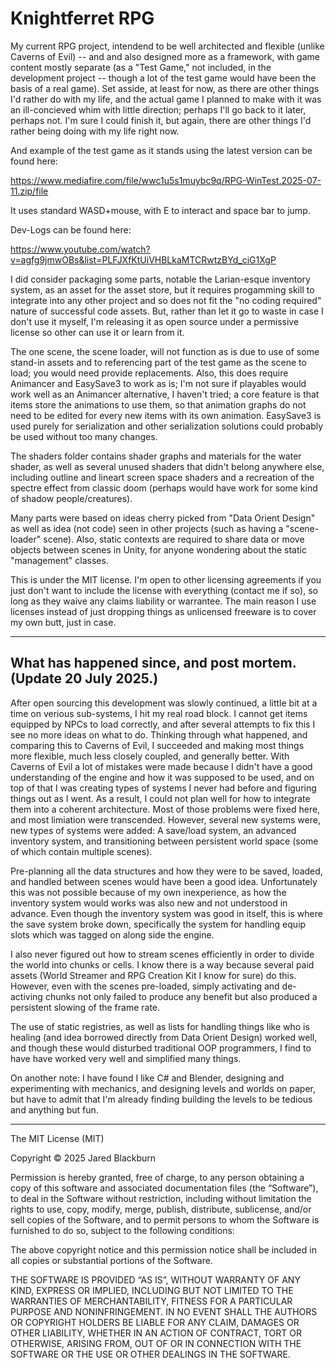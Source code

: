 # Knightferret RPG

My current RPG project, intendend to be well architected and flexible (unlike Caverns of Evil) -- and and also designed more as a framework, with game content 
mostly separate (as a "Test Game," not included, in the development project -- though a lot of the test game would have been the basis of a real game).  Set asside, 
at least for now, as there are other things I'd rather do with my life, and the actual game I planned to make with it was an ill-concieved whim with little direction; 
perhaps I'll go back to it later, perhaps not. I'm sure I could finish it, but again, there are other things I'd rather being doing with my life right now. 

And example of the test game as it stands using the latest version can be found here:

https://www.mediafire.com/file/wwc1u5s1muybc9q/RPG-WinTest.2025-07-11.zip/file

It uses standard WASD+mouse, with E to interact and space bar to jump. 


Dev-Logs can be found here:

https://www.youtube.com/watch?v=agfg9jmwOBs&list=PLFJXfKtUiVHBLkaMTCRwtzBYd_ciG1XgP


I did consider packaging some parts, notable the Larian-esque inventory system, as an asset for the asset store, but it requires progamming skill to integrate into 
any other project and so does not fit the "no coding required" nature of successful code assets.  But, rather than let it go to waste in case I don't use it myself, I'm 
releasing it as open source under a permissive license so other can use it or learn from it.

The one scene, the scene loader, will not function as is due to use of some stand-in assets and to referencing part of the test game as the scene to load; you would need 
provide replacements.  Also, this does require Animancer and EasySave3 to work as is; I'm not sure if playables would work well as an Animancer alternative, I haven't 
tried; a core feature is that items store the animations to use them, so that animation graphs do not need to be edited for every new items with its own animation. 
EasySave3 is used purely for serialization and other serialization solutions could probably be used without too many changes.

The shaders folder contains shader graphs and materials for the water shader, as well as several unused shaders that didn't belong anywhere else, including outline and lineart screen space shaders and a recreation of the spectre effect from classic doom (perhaps would have work for some kind of shadow people/creatures).

Many parts were based on ideas cherry picked from "Data Orient Design" as well as idea (not code) seen in other projects (such as having a "scene-loader" scene).  Also, 
static contexts are required to share data or move objects between scenes in Unity, for anyone wondering about the static "management" classes. 

This is under the MIT license. I'm open to other licensing agreements if you just don't want to include the license with everything (contact me if so), so long as 
they waive any claims liability or warrantee.  The main reason I use licenses instead of just dropping things as unlicensed freeware is to cover my own butt, just 
in case.

---

## What has happened since, and post mortem.  (Update 20 July 2025.)

After open sourcing this development was slowly continued, a little bit at a time on verious sub-systems, I hit my real road block.
I cannot get items equipped by NPCs to load correctly, and after several attempts to fix this I see no more ideas on what to do. Thinking
through what happened, and comparing this to Caverns of Evil, I succeeded and making most things more flexible, much less closely coupled,
and generally better. With Caverns of Evil a lot of mistakes were made because I didn't have a good understanding of the engine and
how it was supposed to be used, and on top of that I was creating types of systems I never had before and figuring things out as I went.
As a result, I could not plan well for how to integrate them into a coherent architecture. Most of those problems were fixed here, and
most limiation were transcended. However, several new systems were, new types of systems were added: A save/load system, an advanced
inventory system, and transitioning between persistent world space (some of which contain multiple scenes).

Pre-planning all the data structures and how they were to be saved, loaded, and handled between scenes would have been a good idea.
Unfortunately this was not possible because of my own inexperience, as how the inventory system would works was also new and not
understood in advance.  Even though the inventory system was good in itself, this is where the save system broke down, specifically
the system for handling equip slots which was tagged on along side the engine.

I also never figured out how to stream scenes efficiently in order to divide the world into chunks or cells.  I know there is a way
because several paid assets (World Streamer and RPG Creation Kit I know for sure) do this.  However, even with the scenes pre-loaded,
simply activating and de-activing chunks not only failed to produce any benefit but also produced a persistent slowing of the frame
rate.  

The use of static registries, as well as lists for handling things like who is healing (and idea borrowed directly from Data Orient Design)
worked well, and though these would disturbed traditional OOP programmers, I find to have have worked very well and simplified many things.

On another note: I have found I like C# and Blender, designing and experimenting with mechanics, and designing levels and worlds on paper,
but have to admit that I'm already finding building the levels to be tedious and anything but fun. 

---

The MIT License (MIT)

Copyright © 2025 Jared Blackburn

Permission is hereby granted, free of charge, to any person obtaining a copy of this software and associated 
documentation files (the “Software”), to deal in the Software without restriction, including without limitation 
the rights to use, copy, modify, merge, publish, distribute, sublicense, and/or sell copies of the Software, and 
to permit persons to whom the Software is furnished to do so, subject to the following conditions:

The above copyright notice and this permission notice shall be included in all copies or substantial portions 
of the Software.

THE SOFTWARE IS PROVIDED “AS IS”, WITHOUT WARRANTY OF ANY KIND, EXPRESS OR IMPLIED, INCLUDING BUT NOT LIMITED 
TO THE WARRANTIES OF MERCHANTABILITY, FITNESS FOR A PARTICULAR PURPOSE AND NONINFRINGEMENT. IN NO EVENT SHALL 
THE AUTHORS OR COPYRIGHT HOLDERS BE LIABLE FOR ANY CLAIM, DAMAGES OR OTHER LIABILITY, WHETHER IN AN ACTION OF 
CONTRACT, TORT OR OTHERWISE, ARISING FROM, OUT OF OR IN CONNECTION WITH THE SOFTWARE OR THE USE OR OTHER DEALINGS 
IN THE SOFTWARE.




